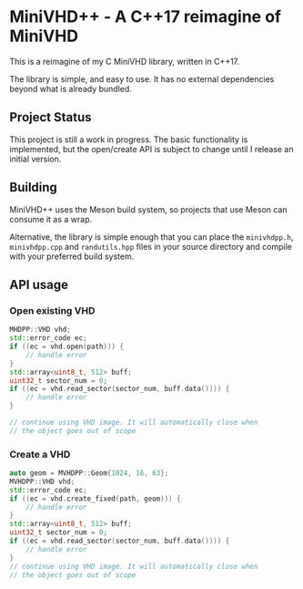 # MiniVHD++ - A C++17 reimagine of MiniVHD

This is a reimagine of my C MiniVHD library, written in C++17.

The library is simple, and easy to use. It has no external dependencies beyond what is already bundled.

## Project Status

This project is still a work in progress. The basic functionality is implemented, but the open/create API is subject to change until I release an initial version.

## Building

MiniVHD++ uses the Meson build system, so projects that use Meson can consume it as a wrap.

Alternative, the library is simple enough that you can place the `minivhdpp.h`, `minivhdpp.cpp` and `randutils.hpp` files in your source directory and compile with your preferred build system.

## API usage

### Open existing VHD

```cpp
MHDPP::VHD vhd;
std::error_code ec;
if ((ec = vhd.open(path))) {
    // handle error
}
std::array<uint8_t, 512> buff;
uint32_t sector_num = 0;
if ((ec = vhd.read_sector(sector_num, buff.data()))) {
    // handle error
}

// continue using VHD image. It will automatically close when
// the object goes out of scope
```

### Create a VHD

```cpp
auto geom = MVHDPP::Geom{1024, 16, 63};
MVHDPP::VHD vhd;
std::error_code ec;
if ((ec = vhd.create_fixed(path, geom))) {
    // handle error
}
std::array<uint8_t, 512> buff;
uint32_t sector_num = 0;
if ((ec = vhd.read_sector(sector_num, buff.data()))) {
    // handle error
}
// continue using VHD image. It will automatically close when
// the object goes out of scope
```
